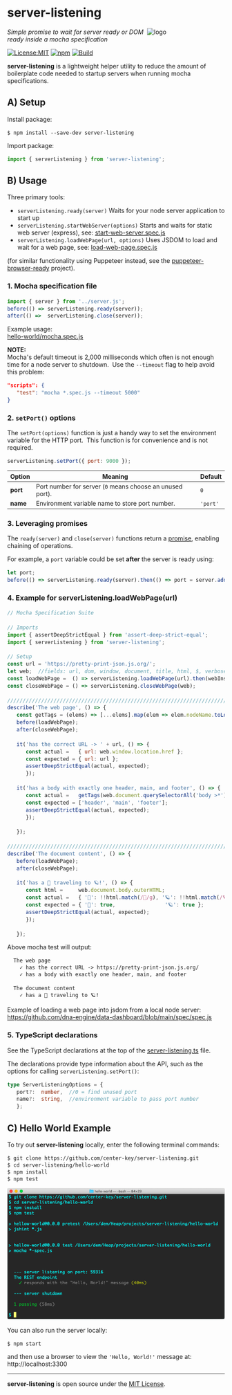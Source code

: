 # server-listening
<img src=https://centerkey.com/graphics/center-key-logo.svg align=right width=180 alt=logo>

_Simple promise to wait for server ready or DOM ready inside a mocha specification_

[![License:MIT](https://img.shields.io/badge/License-MIT-blue.svg)](https://github.com/center-key/server-listening/blob/main/LICENSE.txt)
[![npm](https://img.shields.io/npm/v/server-listening.svg)](https://www.npmjs.com/package/server-listening)
[![Build](https://github.com/center-key/server-listening/workflows/build/badge.svg)](https://github.com/center-key/server-listening/actions/workflows/run-spec-on-push.yaml)

**server-listening** is a lightweight helper utility to reduce the amount of boilerplate code
needed to startup servers when running mocha specifications.

## A) Setup
Install package:
```shell
$ npm install --save-dev server-listening
```
Import package:
```javascript
import { serverListening } from 'server-listening';
```

## B) Usage
Three primary tools:
* `serverListening.ready(server)` Waits for your node server application to start up
* `serverListening.startWebServer(options)` Starts and waits for static web server (express), see: [start-web-server.spec.js](spec/start-web-server.spec.js)
* `serverListening.loadWebPage(url, options)` Uses JSDOM to load and wait for a web page, see: [load-web-page.spec.js](spec/load-web-page.spec.js)

(for similar functionality using Puppeteer instead, see the
[puppeteer-browser-ready](https://github.com/center-key/puppeteer-browser-ready) project).

### 1. Mocha specification file
```javascript
import { server } from '../server.js';
before(() => serverListening.ready(server));
after(() =>  serverListening.close(server));
```
Example usage:<br>
[hello-world/mocha.spec.js](hello-world/mocha.spec.js)

**NOTE:**<br>
Mocha's default timeout is 2,000 milliseconds which often is not enough time for a node server to shutdown.&nbsp;
Use the `--timeout` flag to help avoid this problem:
```json
"scripts": {
   "test": "mocha *.spec.js --timeout 5000"
}
```

### 2. `setPort()` options
The `setPort(options)` function is just a handy way to set the environment variable for the
HTTP port.&nbsp; This function is for convenience and is not required.
```javascript
serverListening.setPort({ port: 9000 });
```
| Option    | Meaning                                                   | Default  |
| --------- | --------------------------------------------------------- | -------- |
| **port**  | Port number for server (`0` means choose an unused port). | `0`      |
| **name**  | Environment variable name to store port number.           | `'port'` |

### 3. Leveraging promises
The `ready(server)` and `close(server)` functions return a
[promise](https://developer.mozilla.org/en-US/docs/Web/JavaScript/Guide/Using_promises), enabling
chaining of operations.

For example, a `port` variable could be set **after** the server is ready using:
```javascript
let port;
before(() => serverListening.ready(server).then(() => port = server.address().port));
```

### 4. Example for serverListening.loadWebPage(url)
```javascript
// Mocha Specification Suite

// Imports
import { assertDeepStrictEqual } from 'assert-deep-strict-equal';
import { serverListening } from 'server-listening';

// Setup
const url = 'https://pretty-print-json.js.org/';
let web;  //fields: url, dom, window, document, title, html, $, verbose
const loadWebPage =  () => serverListening.loadWebPage(url).then(webInst => web = webInst);
const closeWebPage = () => serverListening.closeWebPage(web);

////////////////////////////////////////////////////////////////////////////////
describe('The web page', () => {
   const getTags = (elems) => [...elems].map(elem => elem.nodeName.toLowerCase());
   before(loadWebPage);
   after(closeWebPage);

   it('has the correct URL -> ' + url, () => {
      const actual =   { url: web.window.location.href };
      const expected = { url: url };
      assertDeepStrictEqual(actual, expected);
      });

   it('has a body with exactly one header, main, and footer', () => {
      const actual =   getTags(web.document.querySelectorAll('body >*'));
      const expected = ['header', 'main', 'footer'];
      assertDeepStrictEqual(actual, expected);
      });

   });

////////////////////////////////////////////////////////////////////////////////
describe('The document content', () => {
   before(loadWebPage);
   after(closeWebPage);

   it('has a 🚀 traveling to 🪐!', () => {
      const html =     web.document.body.outerHTML;
      const actual =   { '🚀': !!html.match(/🚀/g), '🪐': !!html.match(/🪐/g) };
      const expected = { '🚀': true,                '🪐': true };
      assertDeepStrictEqual(actual, expected);
      });

   });
```
Above mocha test will output:
```
  The web page
    ✓ has the correct URL -> https://pretty-print-json.js.org/
    ✓ has a body with exactly one header, main, and footer

  The document content
    ✓ has a 🚀 traveling to 🪐!
```
Example of loading a web page into jsdom from a local node server:<br>
https://github.com/dna-engine/data-dashboard/blob/main/spec/spec.js

### 5. TypeScript declarations
See the TypeScript declarations at the top of the [server-listening.ts](server-listening.ts) file.

The declarations provide type information about the API, such as the options for calling
`serverListening.setPort()`:
```typescript
type ServerListeningOptions = {
   port?:  number,  //0 = find unused port
   name?:  string,  //environment variable to pass port number
   };
```

## C) Hello World Example
To try out **server-listening** locally, enter the following terminal commands:
```shell
$ git clone https://github.com/center-key/server-listening.git
$ cd server-listening/hello-world
$ npm install
$ npm test
```
<img src=https://raw.githubusercontent.com/center-key/server-listening/main/hello-world/screenshot.png
width=800 alt=screenshot>

You can also run the server locally:
```shell
$ npm start
```
and then use a browser to view the `'Hello, World!'` message at: http://localhost:3300

---
**server-listening** is open source under the [MIT License](LICENSE.txt).
